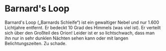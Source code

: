 # Barnard's Loop

Barnard's Loop („Barnards Schleife“) ist ein gewaltiger Nebel und nur 1.600
Lichtjahre entfernt. Er bedeckt 10 Grad des Himmels (was viel ist). Er verteilt
sich über den Großteil des Orion! Leider ist er so lichtschwach, dass man ihn
nur in sehr dunklen Nächten sehen kann oder mit langen Belichtungszeiten. Zu
schade.
